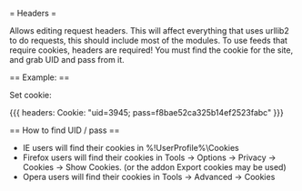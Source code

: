 = Headers =

Allows editing request headers. This will affect everything that uses urllib2 to do requests, this should include most of the modules.
To use feeds that require cookies, headers are required! You must find the cookie for the site, and grab UID and pass from it.

== Example: ==

Set cookie:

{{{
headers:
  Cookie: "uid=3945; pass=f8bae52ca325b14ef2523fabc"
}}}

== How to find UID / pass ==

 * IE users will find their cookies in %!UserProfile%\Cookies
 * Firefox users will find their cookies in Tools -> Options -> Privacy -> Cookies -> Show Cookies. (or the addon Export cookies may be used)
 * Opera users will find their cookies in Tools -> Advanced -> Cookies
